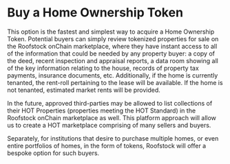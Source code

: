 # Buy a Home Ownership Token

This option is the fastest and simplest way to acquire a Home Ownership Token. Potential buyers can simply review tokenized properties for sale on the Roofstock onChain marketplace, where they have instant access to all of the information that could be needed by any property buyer: a copy of the deed, recent inspection and appraisal reports, a data room showing all of the key information relating to the house, records of property tax payments, insurance documents, etc. Additionally, if the home is currently tenanted, the rent-roll pertaining to the lease will be available. If the home is not tenanted, estimated market rents will be provided. &#x20;

In the future, approved third-parties may be allowed to list collections of their HOT Properties (properties meeting the HOT Standard) in the Roofstock onChain marketplace as well. This platform approach will allow us to create a  HOT marketplace comprising of many sellers and buyers.&#x20;

Separately, for institutions that desire to purchase multiple homes, or even entire portfolios of homes, in the form of tokens, Roofstock will offer a bespoke option for such buyers.&#x20;
